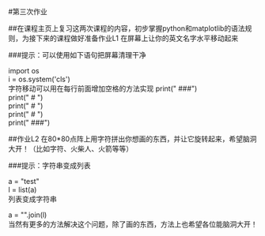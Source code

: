 #第三次作业

##在课程主页上复习这两次课程的内容，初步掌握python和matplotlib的语法规则，为接下来的课程做好准备作业L1 在屏幕上让你的英文名字水平移动起来

###提示：可以使用如下语句把屏幕清理干净

import os <br/>
i = os.system('cls') <br/>
字符移动可以用在每行前面增加空格的方法实现 print(" ###") <br/>
print(" # ") <br/>
print(" # ") <br/>
print(" # ") <br/>
print(" ###") <br/>

##作业L2 在80*80点阵上用字符拼出你想画的东西，并让它旋转起来，希望脑洞大开！（比如字符、火柴人、火箭等等）

###提示：字符串变成列表

a = "test" <br/>
l = list(a) <br/>
列表变成字符串   <br/>

a = "".join(l) <br/>
当然有更多的方法解决这个问题，除了画的东西，方法上也希望各位能脑洞大开！<br/>
